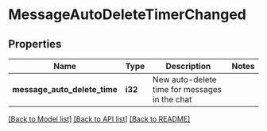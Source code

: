 # MessageAutoDeleteTimerChanged

## Properties

Name | Type | Description | Notes
------------ | ------------- | ------------- | -------------
**message_auto_delete_time** | **i32** | New auto-delete time for messages in the chat | 

[[Back to Model list]](../README.md#documentation-for-models) [[Back to API list]](../README.md#documentation-for-api-endpoints) [[Back to README]](../README.md)


